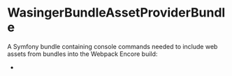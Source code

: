 WasingerBundleAssetProviderBundle
=================================

A Symfony bundle containing console commands needed to include
web assets from bundles into the Webpack Encore build:

- 

